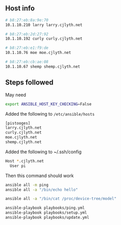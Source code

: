 ## Host info
```bash
# b8:27:eb:8a:9e:70
10.1.10.210 larry larry.cjlyth.net

# b8:27:eb:2d:27:92
10.1.10.192 curly curly.cjlyth.net

# b8:27:eb:e1:f9:de
10.1.10.76 moe moe.cjlyth.net

# b8:27:eb:cb:ae:08
10.1.10.67 shemp shemp.cjlyth.net

```

## Steps followed

May need 
```bash
export ANSIBLE_HOST_KEY_CHECKING=False
```

Added the following to `/etc/ansible/hosts`

```bash
[pistooges]
larry.cjlyth.net
curly.cjlyth.net
moe.cjlyth.net
shemp.cjlyth.net
```

Added the following to ~/.ssh/config

```bash
Host *.cjlyth.net
  User pi
```

Then this command should work

```bash
ansible all -m ping
ansible all -a "/bin/echo hello"

ansible all -a "/bin/cat /proc/device-tree/model"
```

```bash
ansible-playbook playbooks/ping.yml
ansible-playbook playbooks/setup.yml
ansible-playbook playbooks/update.yml
```

